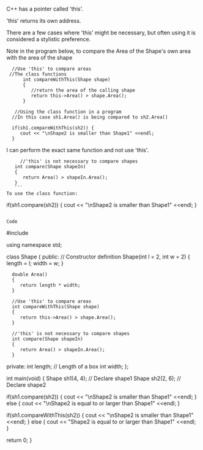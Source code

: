 C++ has a pointer called 'this'.

'this' returns its own address.

There are a few cases where 'this' might be necessary, but often using it is considered a stylistic preference.

Note in the program below, to compare the Area of the Shape's own area with the area of the shape
```
  //Use 'this' to compare areas
 //The class functions
      int compareWithThis(Shape shape) 
      {
         //return the area of the calling shape
         return this->Area() > shape.Area(); 
      }
 ```
 
 ```
    //Using the class function in a program
   //In this case sh1.Area() is being compared to sh2.Area()

   if(sh1.compareWithThis(sh2)) {
      cout << "\nShape2 is smaller than Shape1" <<endl;
   } 
   ```
   I can perform the exact same function and not use 'this'.
   
   ```
        //'this' is not necessary to compare shapes
      int compare(Shape shapeIn) 
      {
         return Area() > shapeIn.Area();
      }
      ```
To use the class function:
```
   if(sh1.compare(sh2)) 
   {
      cout << "\nShape2 is smaller than Shape1" <<endl;
   } 
   
```

Code

```
#include <iostream>
 
using namespace std;

class Shape {
   public:
      // Constructor definition
      Shape(int l = 2, int w = 2) 
      {
         length = l;
         width = w;
      }
		
      double Area() 
      {
         return length * width;
      }
		
	  //Use 'this' to compare areas
      int compareWithThis(Shape shape) 
      {
         return this->Area() > shape.Area();
      }

      //'this' is not necessary to compare shapes
      int compare(Shape shapeIn) 
      {
         return Area() > shapeIn.Area();
      }
      
   private:
      int length;     // Length of a box
      int width;
};

int main(void) 
{
   Shape sh1(4, 4);    // Declare shape1
   Shape sh2(2, 6);    // Declare shape2

   if(sh1.compare(sh2)) 
   {
      cout << "\nShape2 is smaller than Shape1" <<endl;
   } 
   else 
   {
      cout << "\nShape2 is equal to or larger than Shape1" <<endl;
   }

   if(sh1.compareWithThis(sh2)) {
      cout << "\nShape2 is smaller than Shape1" <<endl;
   } 
   else 
   {
      cout << "Shape2 is equal to or larger than Shape1" <<endl;
   }
   
   return 0;
}
  ```
 
